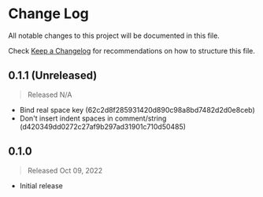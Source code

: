 # Change Log

All notable changes to this project will be documented in this file.

Check [Keep a Changelog](http://keepachangelog.com/) for recommendations on how to structure this file.


## 0.1.1 (Unreleased)
> Released N/A

* Bind real space key (62c2d8f285931420d890c98a8bd7482d2d0e8ceb)
* Don't insert indent spaces in comment/string (d420349dd0272c27af9b297ad31901c710d50485)

## 0.1.0
> Released Oct 09, 2022

* Initial release
